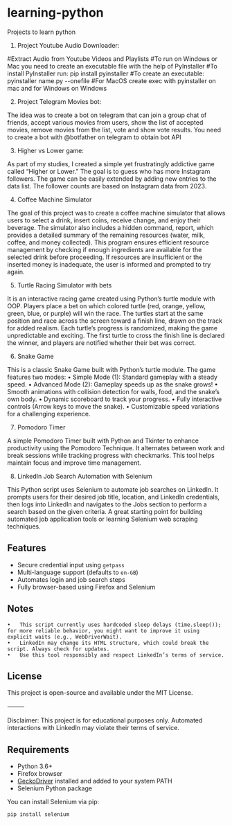 # learning-python
Projects to learn python

1. Project Youtube Audio Downloader:

#Extract Audio from Youtube Videos and Playlists
#To run on Windows or Mac you need to create an executable file with the help of PyInstaller
#To install PyInstaller run: pip install pyinstaller
#To create an executable: pyinstaller name.py --onefile
#For MacOS create exec with pyinstaller on mac and for Windows on Windows

2. Project Telegram Movies bot:

The idea was to create a bot on telegram that can join a group chat of friends, accept various movies from users,
show the list of accepted movies, remove movies from the list, vote and show vote results.
You need to create a bot with @botfather on telegram to obtain bot API

3. Higher vs Lower game:

As part of my studies, I created a simple yet frustratingly addictive game called “Higher or Lower.” The goal is to guess who has more Instagram followers. The game can be easily extended by adding new entries to the data list. The follower counts are based on Instagram data from 2023.

4. Coffee Machine Simulator
   
The goal of this project was to create a coffee machine simulator that allows users to select a drink, insert coins, receive change, and enjoy their beverage. The simulator also includes a hidden command, report, which provides a detailed summary of the remaining resources (water, milk, coffee, and money collected). This program ensures efficient resource management by checking if enough ingredients are available for the selected drink before proceeding. If resources are insufficient or the inserted money is inadequate, the user is informed and prompted to try again.

5. Turtle Racing Simulator with bets

It is an interactive racing game created using Python’s turtle module with OOP. Players place a bet on which colored turtle (red, orange, yellow, green, blue, or purple) will win the race. The turtles start at the same position and race across the screen toward a finish line, drawn on the track for added realism. Each turtle’s progress is randomized, making the game unpredictable and exciting. The first turtle to cross the finish line is declared the winner, and players are notified whether their bet was correct. 

6. Snake Game

This is a classic Snake Game built with Python’s turtle module. The game features two modes:
	•	Simple Mode (1): Standard gameplay with a steady speed.
	•	Advanced Mode (2): Gameplay speeds up as the snake grows!
   •	Smooth animations with collision detection for walls, food, and the snake’s own body.
	•	Dynamic scoreboard to track your progress.
	•	Fully interactive controls (Arrow keys to move the snake).
	•	Customizable speed variations for a challenging experience.
 
 7. Pomodoro Timer

A simple Pomodoro Timer built with Python and Tkinter to enhance productivity using the Pomodoro Technique. It alternates between work and break sessions while tracking progress with checkmarks. This tool helps maintain focus and improve time management.

8. LinkedIn Job Search Automation with Selenium

This Python script uses Selenium to automate job searches on LinkedIn. It prompts users for their desired job title, location, and LinkedIn credentials, then logs into LinkedIn and navigates to the Jobs section to perform a search based on the given criteria. A great starting point for building automated job application tools or learning Selenium web scraping techniques.

## Features

- Secure credential input using `getpass`
- Multi-language support (defaults to `en-GB`)
- Automates login and job search steps
- Fully browser-based using Firefox and Selenium

## Notes
	•	This script currently uses hardcoded sleep delays (time.sleep()); for more reliable behavior, you might want to improve it using explicit waits (e.g., WebDriverWait).
	•	LinkedIn may change its HTML structure, which could break the script. Always check for updates.
	•	Use this tool responsibly and respect LinkedIn’s terms of service.

## License

This project is open-source and available under the MIT License.

⸻

Disclaimer: This project is for educational purposes only. Automated interactions with LinkedIn may violate their terms of service.

## Requirements

- Python 3.6+
- Firefox browser
- [GeckoDriver](https://github.com/mozilla/geckodriver/releases) installed and added to your system PATH
- Selenium Python package

You can install Selenium via pip:

```bash
pip install selenium

